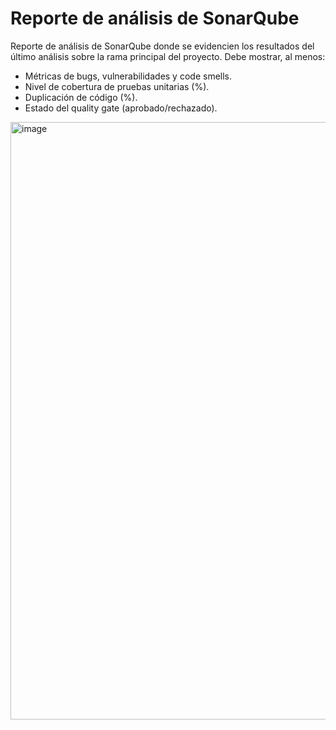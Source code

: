 # Reporte de análisis de SonarQube
Reporte de análisis de SonarQube donde se evidencien los resultados del último análisis sobre la rama principal del proyecto. 
Debe mostrar, al menos:
- Métricas de bugs, vulnerabilidades y code smells.
- Nivel de cobertura de pruebas unitarias (%).
- Duplicación de código (%).
- Estado del quality gate (aprobado/rechazado).
<img width="2146" height="956" alt="image" src="https://github.com/user-attachments/assets/3e545b5c-768b-4f0a-95c2-d930126f32d7" />
